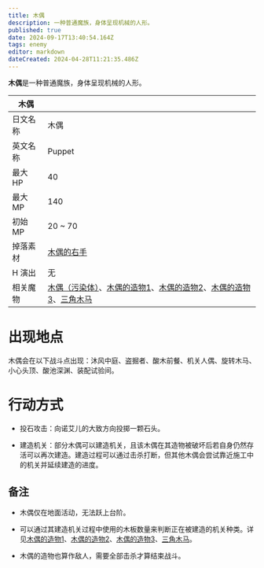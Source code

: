 ```yaml
---
title: 木偶
description: 一种普通魔族，身体呈现机械的人形。
published: true
date: 2024-09-17T13:40:54.164Z
tags: enemy
editor: markdown
dateCreated: 2024-04-28T11:21:35.486Z
---
```


**木偶**是一种普通魔族，身体呈现机械的人形。

<!-- 在这里放置图像 -->

| 木偶 ||
| - | - |
| 日文名称 | <span lang="ja">木偶</span> |
| 英文名称 | Puppet |
| 最大 HP | 40 |
| 最大 MP | 140 |
| 初始 MP | 20 ~ 70 |
| 掉落素材 | [木偶的右手](/zh/item/golem’s-right-hand) |
| H 演出 | 无 |
| 相关魔物 | [木偶（污染体）](/zh/enemy/puppet-contaminated)、[木偶的造物1](/zh/enemy/puppet-mechanism-1)、[木偶的造物2](/zh/enemy/puppet-mechanism-2)、[木偶的造物3](/zh/enemy/puppet-mechanism-3)、[三角木马](/zh/enemy/puppet-mechanism-4) |

# 出现地点

木偶会在以下战斗点出现：沐风中庭、盗掘者、酸木前餐、机关人偶、旋转木马、小心头顶、酸池深渊、装配试验间。

# 行动方式

- 投石攻击：向诺艾儿的大致方向投掷一颗石头。

- 建造机关：部分木偶可以建造机关，且该木偶在其造物被破坏后若自身仍然存活可以再次建造。建造过程可以通过击杀打断，但其他木偶会尝试靠近施工中的机关并延续建造的进度。

## 备注

- 木偶仅在地面活动，无法跃上台阶。

- 可以通过其建造机关过程中使用的木板数量来判断正在被建造的机关种类。详见[木偶的造物1](/zh/enemy/puppet-mechanism-1)、[木偶的造物2](/zh/enemy/puppet-mechanism-2)、[木偶的造物3](/zh/enemy/puppet-mechanism-3)、[三角木马](/zh/enemy/puppet-mechanism-4)。

- 木偶的造物也算作敌人，需要全部击杀才算结束战斗。
